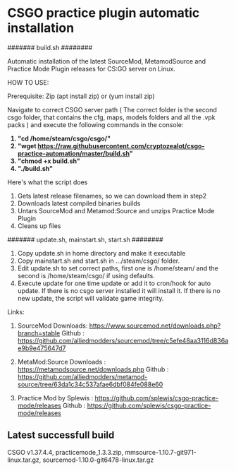 <h1>CSGO practice plugin automatic installation</h1>

####### build.sh ########

Automatic installation of the latest SourceMod, MetamodSource and Practice Mode Plugin releases for CS:GO server on Linux. 

HOW TO USE:

Prerequisite: Zip (apt install zip) or (yum install zip)

Navigate to correct CSGO server path ( The correct folder is the second csgo folder, that contains the cfg, maps, models folders and all the .vpk packs ) and execute the following commands in the console:
<b>
1. "cd /home/steam/csgo/csgo/"
2. "wget https://raw.githubusercontent.com/cryptozealot/csgo-practice-automation/master/build.sh"
3. "chmod +x build.sh"
4. "./build.sh"
</b>

Here's what the script does
1. Gets latest release filenames, so we can download them in step2
2. Downloads latest compiled binaries builds
3. Untars SourceMod and Metamod:Source and unzips Practice Mode Plugin
4. Cleans up files

####### update.sh, mainstart.sh, start.sh ########

1. Copy update.sh in home directory and make it executable
2. Copy mainstart.sh and start.sh in .../steam/csgo/ folder.
3. Edit update.sh to set correct paths, first one is /home/steam/ and the second is /home/steam/csgo/ if using defaults.
4. Execute update for one time update or add it to cron/hook for auto update. If there is no csgo server installed it will install it. If there is no new update, the script will validate game integrity.


Links:

1. SourceMod Downloads: https://www.sourcemod.net/downloads.php?branch=stable
Github : https://github.com/alliedmodders/sourcemod/tree/c5efe48aa3116d836ae9b9e475647d7

2. MetaMod:Source Downloads : https://metamodsource.net/downloads.php
Github : https://github.com/alliedmodders/metamod-source/tree/63da1c34c537afae6dbf084fe088e60
    
3. Practice Mod by Splewis : https://github.com/splewis/csgo-practice-mode/releases
Github : https://github.com/splewis/csgo-practice-mode/releases


## Latest successfull build 
CSGO v1.37.4.4, practicemode_1.3.3.zip, mmsource-1.10.7-git971-linux.tar.gz, sourcemod-1.10.0-git6478-linux.tar.gz
